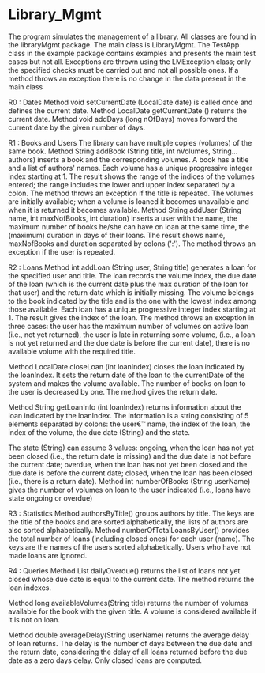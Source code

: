 # Library_Mgmt
The program simulates the management of a library. All classes are found in the libraryMgmt package. The main class is LibraryMgmt.
The TestApp class in the example package contains examples and presents the main test cases but not all.
Exceptions are thrown using the LMException class; only the specified checks must be carried out and not all possible ones.
If a method throws an exception there is no change in the data present in the main class

R0 : Dates
Method void setCurrentDate (LocalDate date) is called once and defines the current date. 
Method LocalDate getCurrentDate () returns the current date. 
Method void addDays (long nOfDays) moves forward the current date by the given number of days. 

R1 : Books and Users
The library can have multiple copies (volumes) of the same book. Method  String addBook (String title, int nVolumes, String... authors)  inserts a book and the 
corresponding volumes. A book has a title and a list of authors' names. Each volume has a unique progressive integer index starting at 1.
The result shows the range of the indices of the volumes entered; the range includes the lower and upper index separated by a colon.
The method throws an exception if the title is repeated. 
The volumes are initially available; when a volume is loaned it becomes unavailable and when it is returned it becomes available. 
Method  String addUser (String name, int maxNofBooks, int duration) inserts a user with the name, the maximum number of books he/she can have on loan at the same time, the (maximum) duration in days of their loans. The result shows name, maxNofBooks and duration separated by colons (':'). The method throws an exception if the user is repeated. 

R2 : Loans
Method int addLoan (String user, String title)  generates a loan for the specified user and title. The loan records the volume index, the due date of the loan (which is the current date plus the max duration of the loan for that user) and the return date which is initially missing. The volume belongs to the book indicated by the title and is the one with the lowest index among those available. Each loan has a unique progressive integer index starting at 1. The result gives the index of the loan. 
The method throws an exception in three cases: the user has the maximum number of volumes on active loan (i.e., not yet returned), the user is late in returning some volume, (i.e., a loan is not yet returned and the due date is before the current date), there is no available volume with the required title. 

Method LocalDate closeLoan (int loanIndex) closes the loan indicated by the loanIndex. It sets the return date of the loan to the currentDate of the system and makes the volume available. The number of books on loan to the user is decreased by one. The method gives the return date. 

Method String getLoanInfo (int loanIndex) returns information about the loan indicated by the loanIndex. The information is a string consisting of 5 elements separated by colons: the user€™ name, the index of the loan, the index of the volume, the due date (String) and the state. 

The state (String) can assume 3 values: ongoing, when the loan has not yet been closed (i.e., the return date is missing) and the due date is not before the current date; overdue, when the loan has not yet been closed and the due date is before the current date; closed, when the loan has been closed (i.e., there is a return date). 
Method int numberOfBooks (String userName) gives the number of volumes on loan to the user indicated (i.e., loans have state ongoing or overdue)

R3 : Statistics
Method  authorsByTitle() groups authors by title. The keys are the title of the books and are sorted alphabetically, the lists of authors are also sorted alphabetically. 
Method  numberOfTotalLoansByUser() provides the total number of loans (including closed ones) for each user (name). The keys are the names of the users sorted alphabetically. Users who have not made loans are ignored.

R4 : Queries
Method List dailyOverdue() returns the list of loans not yet closed whose due date is equal to the current date. The method returns the loan indexes. 

Method long availableVolumes(String title) returns the number of volumes available for the book with the given title. A volume is considered available if it is not on loan. 

Method double averageDelay(String userName) returns the average delay of loan returns. The delay is the number of days between the due date and the return date, considering the delay of all loans returned before the due date as a zero days delay. Only closed loans are computed.
